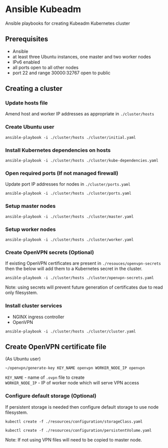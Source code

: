 # Ansible Kubeadm
Ansible playbooks for creating Kubeadm Kubernetes cluster

## Prerequisites
- Ansible
- at least three Ubuntu instances, one master and two worker nodes
- IPv6 enabled
- all ports open to all other nodes
- port 22 and range 30000:32767 open to public


## Creating a cluster
### Update hosts file
Amend host and worker IP addresses as appropriate in `./cluster/hosts`

### Create Ubuntu user
`ansible-playbook -i ./cluster/hosts ./cluster/initial.yaml`

### Install Kubernetes dependencies on hosts
`ansible-playbook -i ./cluster/hosts ./cluster/kube-dependencies.yaml`

### Open required ports (If not managed firewall)
Update port IP addresses for nodes in `./cluster/ports.yaml`

`ansible-playbook -i ./cluster/hosts ./cluster/ports.yaml`

### Setup master nodes
`ansible-playbook -i ./cluster/hosts ./cluster/master.yaml`

### Setup worker nodes
`ansible-playbook -i ./cluster/hosts ./cluster/worker.yaml`

### Create OpenVPN secrets (Optional)
If existing OpenVPN certificates are present in `./resouces/openvpn-secrets` then the below will add them to a Kubernetes secret in the cluster.  

`ansible-playbook -i ./cluster/hosts ./cluster/openvpn-secrets.yaml`  

Note: using secrets will prevent future generation of certificates due to read only filesystem.

### Install cluster services
- NGINX ingress controller
- OpenVPN  

`ansible-playbook -i ./cluster/hosts ./cluster/cluster.yaml`

## Create OpenVPN certificate file
(As Ubuntu user)

`~/openvpn/generate-key KEY_NAME openvpn WORKER_NODE_IP openvpn`

`KEY_NAME` - name of `.ovpn` file to create  
`WORKER_NODE_IP` - IP of worker node which will serve VPN access

### Configure default storage (Optional)
If persistent storage is needed then configure default storage to use node filesystem.  

`kubectl create -f ./resources/configuration/storageClass.yaml`  

`kubectl create -f ./resources/configuration/persistentVolume.yaml`  

Note: If not using VPN files will need to be copied to master node.
